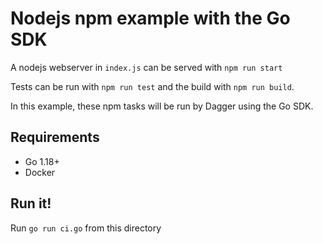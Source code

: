 # Nodejs npm example with the Go SDK

A nodejs webserver in `index.js` can be served with `npm run start`

Tests can be run with `npm run test` and the build with `npm run build`.

In this example, these npm tasks will be run by Dagger using the Go SDK.

## Requirements

- Go 1.18+
- Docker

## Run it!

Run `go run ci.go` from this directory
